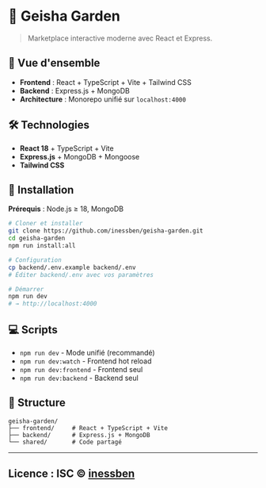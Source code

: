 # 🌸 Geisha Garden

> Marketplace interactive moderne avec React et Express.

## 🎯 Vue d'ensemble

- **Frontend** : React + TypeScript + Vite + Tailwind CSS
- **Backend** : Express.js + MongoDB
- **Architecture** : Monorepo unifié sur `localhost:4000`

## 🛠️ Technologies

- **React 18** + TypeScript + Vite
- **Express.js** + MongoDB + Mongoose
- **Tailwind CSS**

## 🚀 Installation

**Prérequis** : Node.js ≥ 18, MongoDB

```bash
# Cloner et installer
git clone https://github.com/inessben/geisha-garden.git
cd geisha-garden
npm run install:all

# Configuration
cp backend/.env.example backend/.env
# Éditer backend/.env avec vos paramètres

# Démarrer
npm run dev
# → http://localhost:4000
```

## 💻 Scripts

- `npm run dev` - Mode unifié (recommandé)
- `npm run dev:watch` - Frontend hot reload
- `npm run dev:frontend` - Frontend seul
- `npm run dev:backend` - Backend seul

## 📁 Structure

```
geisha-garden/
├── frontend/     # React + TypeScript + Vite
├── backend/      # Express.js + MongoDB
└── shared/       # Code partagé
```

---

**Licence** : ISC © [inessben](https://github.com/inessben)
---